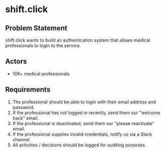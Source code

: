 # shift.click

## Problem Statement

shift.click wants to build an authentication system that allows medical professionals to login to the service.

## Actors

- 10K+ medical professionals

## Requirements

1. The professional should be able to login with their email address and password.
2. If the professional has not logged in recently, send them our "welcome back" email.
3. If the professional is deactivated, send them our "please reactivate" email.
4. If the professional supplies invalid credentials, notify us via a Slack channel.
5. All activities / decisions should be logged for auditing purposes.
